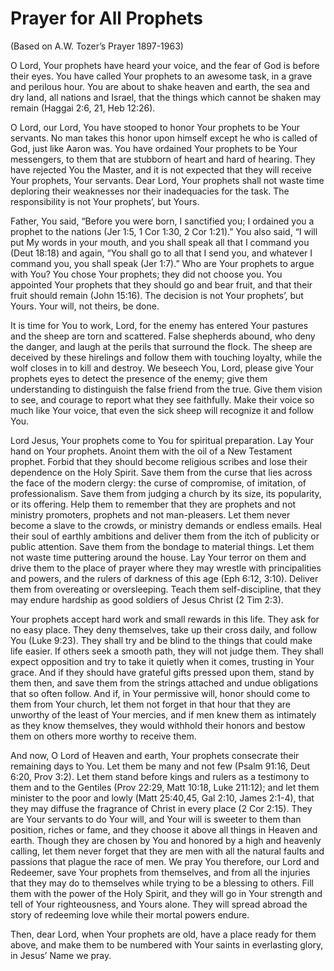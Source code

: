 # Prayer for All Prophets
(Based on A.W. Tozer’s Prayer 1897-1963)

O Lord, Your prophets have heard your voice, and the fear of God is before their eyes. You have called Your prophets to an awesome task, in a grave and perilous hour. You are about to shake heaven and earth, the sea and dry land, all nations and Israel, that the things which cannot be shaken may remain (Haggai 2:6, 21, Heb 12:26).

O Lord, our Lord, You have stooped to honor Your prophets to be Your servants. No man takes this honor upon himself except he who is called of God, just like Aaron was. You have ordained Your prophets to be Your messengers, to them that are stubborn of heart and hard of hearing. They have rejected You the Master, and it is not expected that they will receive Your prophets, Your servants. Dear Lord, Your prophets shall not waste time deploring their weaknesses nor their inadequacies for the task. The responsibility is not Your prophets’, but Yours.

Father, You said, “Before you were born, I sanctified you; I ordained you a prophet to the nations (Jer 1:5, 1 Cor 1:30, 2 Cor 1:21).” You also said, “I will put My words in your mouth, and you shall speak all that I command you (Deut 18:18) and again, “You shall go to all that I send you, and whatever I command you, you shall speak (Jer 1:7).” Who are Your prophets to argue with You? You chose Your prophets; they did not choose you. You appointed Your prophets that they should go and bear fruit, and that their fruit should remain (John 15:16). The decision is not Your prophets’, but Yours. Your will, not theirs, be done.

It is time for You to work, Lord, for the enemy has entered Your pastures and the sheep are torn and scattered. False shepherds abound, who deny the danger, and laugh at the perils that surround the flock. The sheep are deceived by these hirelings and follow them with touching loyalty, while the wolf closes in to kill and destroy. We beseech You, Lord, please give Your prophets eyes to detect the presence of the enemy; give them understanding to distinguish the false friend from the true. Give them vision to see, and courage to report what they see faithfully. Make their voice so much like Your voice, that even the sick sheep will recognize it and follow You.

Lord Jesus, Your prophets come to You for spiritual preparation. Lay Your hand on Your prophets. Anoint them with the oil of a New Testament prophet. Forbid that they should become religious scribes and lose their dependence on the Holy Spirit. Save them from the curse that lies across the face of the modern clergy: the curse of compromise, of imitation, of professionalism. Save them from judging a church by its size, its popularity, or its offering. Help them to remember that they are prophets and not ministry promoters, prophets and not man-pleasers. Let them never become a slave to the crowds, or ministry demands or endless emails. Heal their soul of earthly ambitions and deliver them from the itch of publicity or public attention. Save them from the bondage to material things. Let them not waste time puttering around the house. Lay Your terror on them and drive them to the place of prayer where they may wrestle with principalities and powers, and the rulers of darkness of this age (Eph 6:12, 3:10). Deliver them from overeating or oversleeping. Teach them self-discipline, that they may endure hardship as good soldiers of Jesus Christ (2 Tim 2:3).

Your prophets accept hard work and small rewards in this life. They ask for no easy place. They deny themselves, take up their cross daily, and follow You (Luke 9:23). They shall try and be blind to the things that could make life easier. If others seek a smooth path, they will not judge them. They shall expect opposition and try to take it quietly when it comes, trusting in Your grace. And if they should have grateful gifts pressed upon them, stand by them then, and save them from the strings attached and undue obligations that so often follow. And if, in Your permissive will, honor should come to them from Your church, let them not forget in that hour that they are unworthy of the least of Your mercies, and if men knew them as intimately as they know themselves, they would withhold their honors and bestow them on others more worthy to receive them.

And now, O Lord of Heaven and earth, Your prophets consecrate their remaining days to You. Let them be many and not few (Psalm 91:16, Deut 6:20, Prov 3:2). Let them stand before kings and rulers as a testimony to them and to the Gentiles (Prov 22:29, Matt 10:18, Luke 211:12); and let them minister to the poor and lowly (Matt 25:40,45, Gal 2:10, James 2:1-4), that they may diffuse the fragrance of Christ in every place (2 Cor 2:15). They are Your servants to do Your will, and Your will is sweeter to them than position, riches or fame, and they choose it above all things in Heaven and earth. Though they are chosen by You and honored by a high and heavenly calling, let them never forget that they are men with all the natural faults and passions that plague the race of men. We pray You therefore, our Lord and Redeemer, save Your prophets from themselves, and from all the injuries that they may do to themselves while trying to be a blessing to others. Fill them with the power of the Holy Spirit, and they will go in Your strength and tell of Your righteousness, and Yours alone. They will spread abroad the story of redeeming love while their mortal powers endure.

Then, dear Lord, when Your prophets are old, have a place ready for them above, and make them to be numbered with Your saints in everlasting glory, in Jesus’ Name we pray.
